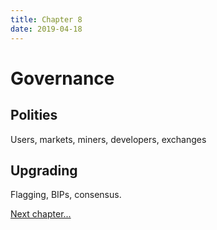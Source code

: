 ```yaml
---
title: Chapter 8
date: 2019-04-18
---
```


# Governance

## Polities

Users, markets, miners, developers, exchanges

## Upgrading

Flagging, BIPs, consensus.

<a href="cha.html">Next chapter...</a>

